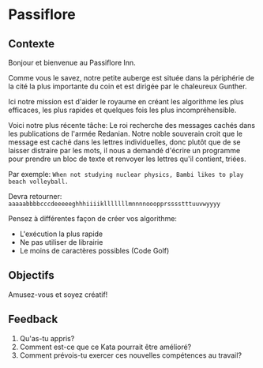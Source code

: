 # Passiflore
## Contexte

Bonjour et bienvenue au Passiflore Inn.

Comme vous le savez, notre petite auberge est située dans la périphérie de la cité la plus importante du coin et est dirigée par le chaleureux Gunther.

Ici notre mission est d'aider le royaume en créant les algorithme les plus efficaces, les plus rapides et quelques fois les plus incompréhensible.

Voici notre plus récente tâche:
Le roi recherche des messages cachés dans les publications de l'armée Redanian. Notre noble souverain croit que le message est caché dans les lettres individuelles, donc plutôt que de se laisser distraire par les mots, il nous a demandé d'écrire un programme pour prendre un bloc de texte et renvoyer les lettres qu'il contient, triées.

Par exemple:
`When not studying nuclear physics, Bambi likes to play beach volleyball.`

Devra retourner:
`aaaaabbbbcccdeeeeeghhhiiiiklllllllmnnnnooopprsssstttuuvwyyyy`

Pensez à différentes façon de créer vos algorithme:
- L'exécution la plus rapide
- Ne pas utiliser de librairie
- Le moins de caractères possibles (Code Golf)

## Objectifs
Amusez-vous et soyez créatif!

## Feedback
1. Qu'as-tu appris?
2. Comment est-ce que ce Kata pourrait être amélioré?
3. Comment prévois-tu exercer ces nouvelles compétences au travail?
